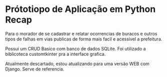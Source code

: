 # Prótotiopo de Aplicação em Python Recap

Para o morador de se cadastrar e relatar ocorrencias de buracos e outros tipos de falhas em vias publicas de forma mais facil e acessivel a prefeitura.

Possui um CRUD Basico com banco de dados SQLite.
Foi utilizado a biblicoteca customtkinter pra a interface grafica.

Atualmente descartado, estou atualizando para uma versão WEB com Django. Serve de referencia.
